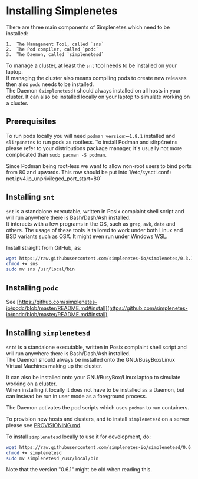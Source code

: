 # Installing Simplenetes

There are three main components of Simplenetes which need to be installed:

    1.  The Management Tool, called `sns`
    2.  The Pod compiler, called `podc`
    3.  The Daemon, called `simplenetesd`

To manage a cluster, at least the `snt` tool needs to be installed on your laptop.  
If managing the cluster also means compiling pods to create new releases then also `podc` needs to be installed.  
The Daemon `(simplenetesd)` should always installed on all hosts in your cluster. It can also be installed locally on your laptop to simulate working on a cluster.

## Prerequisites
To run pods locally you will need `podman version>=1.8.1` installed and `slirp4netns` to run pods as rootless. To install Podman and slirp4netns please refer to your distributions package manager, it's usually not more complicated than `sudo pacman -S podman`.

Since Podman being root-less we want to allow non-root users to bind ports from 80 and upwards.
This row should be put into 1/etc/sysctl.conf`:  
`net.ipv4.ip_unprivileged_port_start=80`


## Installing `snt`
`snt` is a standalone executable, written in Posix complaint shell script and will run anywhere there is Bash/Dash/Ash installed.  
It interacts with a few programs in the OS, such as `grep`, `awk`, `date` and others. The usage of these tools is tailored to work under both Linux and BSD variants such as OSX. It might even run under Windows WSL.

Install straight from GitHub, as:  
```sh
wget https://raw.githubusercontent.com/simplenetes-io/simplenetes/0.3.1/release/sns
chmod +x sns
sudo mv sns /usr/local/bin
```

## Installing `podc`
See [https://github.com/simplenetes-io/podc/blob/master/README.md#install](https://github.com/simplenetes-io/podc/blob/master/README.md#install).


## Installing `simplenetesd`
`sntd` is a standalone executable, written in Posix complaint shell script and will run anywhere there is Bash/Dash/Ash installed.  
The Daemon should always be installed onto the GNU/BusyBox/Linux Virtual Machines making up the cluster.  

It can also be installed onto your GNU/BusyBox/Linux laptop to simulate working on a cluster.  
When installing it locally it does not have to be installed as a Daemon, but can instead be run in user mode as a foreground process.

The Daemon activates the pod scripts which uses `podman` to run containers.

To provision new hosts and clusters, and to install `simplenetesd` on a server please see [PROVISIONING.md](PROVISIONING.md).  

To install `simplenetesd` locally to use it for development, do:
```sh
wget https://raw.githubusercontent.com/simplenetes-io/simplenetesd/0.6.1/release/simplenetesd
chmod +x simplenetesd
sudo mv simplenetesd /usr/local/bin
```

Note that the version "0.6.1" might be old when reading this.
